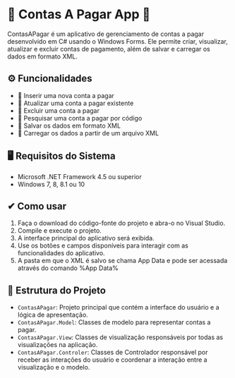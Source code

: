 #  📇 Contas A Pagar App  📇

ContasAPagar é um aplicativo de gerenciamento de contas a pagar desenvolvido em C# usando o Windows Forms. Ele permite criar, visualizar, atualizar e excluir contas de pagamento, além de salvar e carregar os dados em formato XML.

## ⚙  Funcionalidades

-  💸   Inserir uma nova conta a pagar
-  💸   Atualizar uma conta a pagar existente
-  💸   Excluir uma conta a pagar
-  💸   Pesquisar uma conta a pagar por código
-  💸   Salvar os dados em formato XML
-  💸   Carregar os dados a partir de um arquivo XML

## 🖥 Requisitos do Sistema

- Microsoft .NET Framework 4.5 ou superior
- Windows 7, 8, 8.1 ou 10

## ✔ Como usar

1. Faça o download do código-fonte do projeto e abra-o no Visual Studio.
2. Compile e execute o projeto.
3. A interface principal do aplicativo será exibida.
4. Use os botões e campos disponíveis para interagir com as funcionalidades do aplicativo.
5. A pasta em que o XML é salvo se chama App Data e pode ser acessada através do comando %App Data%

## 🧾 Estrutura do Projeto

- `ContasAPagar`: Projeto principal que contém a interface do usuário e a lógica de apresentação.
- `ContasAPagar.Model`: Classes de modelo para representar contas a pagar.
- `ContasAPagar.View`: Classes de visualização responsáveis por todas as  visualizações na aplicação.
- `ContasAPagar.Controler`: Classes de Controlador responsável por receber as interações do usuário e coordenar a interação entre a visualização e o modelo.
